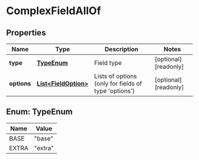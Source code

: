 

# ComplexFieldAllOf

## Properties

Name | Type | Description | Notes
------------ | ------------- | ------------- | -------------
**type** | [**TypeEnum**](#TypeEnum) | Field type |  [optional] [readonly]
**options** | [**List&lt;FieldOption&gt;**](FieldOption.md) | Lists of options (only for fields of type &#39;options&#39;) |  [optional] [readonly]



## Enum: TypeEnum

Name | Value
---- | -----
BASE | &quot;base&quot;
EXTRA | &quot;extra&quot;



